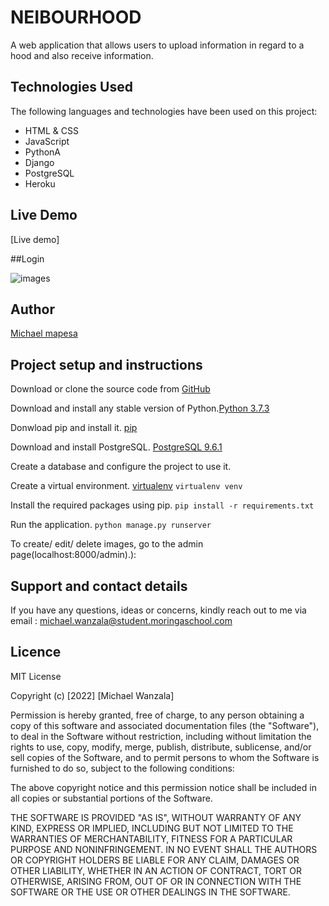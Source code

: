 # NEIBOURHOOD

A web application that allows users to upload information in regard to a hood and also receive information.

## Technologies Used

The following languages and technologies have been used on this project:

- HTML & CSS
- JavaScript
- PythonA
- Django
- PostgreSQL
- Heroku

## Live Demo

[Live demo] 

##Login

![images](profile.png)


## Author

[Michael mapesa](https://github.com/Michaelmapesa)

## Project setup and instructions

Download or clone the source code from [GitHub](https://github.com/Michaelmapesa/awwards.git)

Download and install any stable version of Python.[Python 3.7.3](https://www.python.org/downloads/)

Donwload pip and install it. [pip](https://pip.pypa.io/en/stable/)

Download and install PostgreSQL. [PostgreSQL 9.6.1](https://www.postgresql.org/download/)

Create a database and configure the project to use it.

Create a virtual environment. [virtualenv](https://virtualenv.pypa.io/en/stable/)
`virtualenv venv`

Install the required packages using pip.
`pip install -r requirements.txt`

Run the application.
`python manage.py runserver`

To create/ edit/ delete images, go to the admin page(localhost:8000/admin).):

## Support and contact details

If you have any questions, ideas or concerns, kindly reach out to me via email : michael.wanzala@student.moringaschool.com

## Licence

MIT License

Copyright (c) [2022] [Michael Wanzala]

Permission is hereby granted, free of charge, to any person obtaining a copy
of this software and associated documentation files (the "Software"), to deal
in the Software without restriction, including without limitation the rights
to use, copy, modify, merge, publish, distribute, sublicense, and/or sell
copies of the Software, and to permit persons to whom the Software is
furnished to do so, subject to the following conditions:

The above copyright notice and this permission notice shall be included in all
copies or substantial portions of the Software.

THE SOFTWARE IS PROVIDED "AS IS", WITHOUT WARRANTY OF ANY KIND, EXPRESS OR
IMPLIED, INCLUDING BUT NOT LIMITED TO THE WARRANTIES OF MERCHANTABILITY,
FITNESS FOR A PARTICULAR PURPOSE AND NONINFRINGEMENT. IN NO EVENT SHALL THE
AUTHORS OR COPYRIGHT HOLDERS BE LIABLE FOR ANY CLAIM, DAMAGES OR OTHER
LIABILITY, WHETHER IN AN ACTION OF CONTRACT, TORT OR OTHERWISE, ARISING FROM,
OUT OF OR IN CONNECTION WITH THE SOFTWARE OR THE USE OR OTHER DEALINGS IN THE
SOFTWARE.
